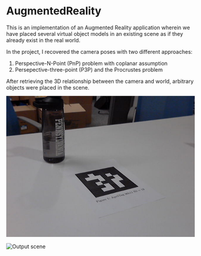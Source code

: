 # AugmentedReality

This is an implementation of an Augmented Reality application wherein we have placed several virtual object models in an existing scene as if they already exist in the real world.

In the project, I recovered the camera poses with two different approaches:
1. Perspective-N-Point (PnP) problem with coplanar assumption
2. Persepective-three-point (P3P) and the Procrustes problem

After retrieving the 3D relationship between the camera and world, arbitrary objects were placed in the scene.

![Input scene](https://github.com/ayushgoel24/AugmentedReality/blob/master/input_image.jpg?raw=true)

![Output scene](https://github.com/ayushgoel24/AugmentedReality/blob/master/output_scene.gif?raw=true)